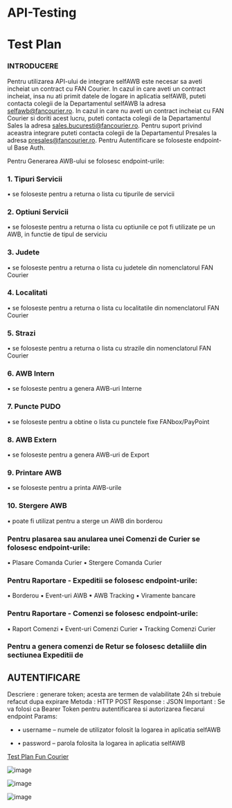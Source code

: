 # API-Testing

# Test Plan 

### INTRODUCERE
Pentru utilizarea API-ului de integrare selfAWB este necesar sa aveti incheiat un contract cu FAN Courier.
In cazul in care aveti un contract incheiat, insa nu ati primit datele de logare in aplicatia selfAWB, puteti contacta colegii de la Departamentul selfAWB la adresa selfawb@fancourier.ro.
In cazul in care nu aveti un contract incheiat cu FAN Courier si doriti acest lucru, puteti contacta colegii de la Departamentul Sales la adresa sales.bucuresti@fancourier.ro.
Pentru suport privind aceastra integrare puteti contacta colegii de la Departamentul Presales la adresa presales@fancourier.ro.
Pentru Autentificare se foloseste endpoint-ul Base Auth.

Pentru Generarea AWB-ului se folosesc endpoint-urile:
### 1. Tipuri Servicii
▪ se foloseste pentru a returna o lista cu tipurile de servicii
### 2. Optiuni Servicii
▪ se foloseste pentru a returna o lista cu optiunile ce pot fi utilizate pe un AWB, in functie de tipul de serviciu
### 3. Judete
▪ se foloseste pentru a returna o lista cu judetele din nomenclatorul FAN Courier
### 4. Localitati
▪ se foloseste pentru a returna o lista cu localitatile din nomenclatorul FAN Courier
### 5. Strazi
▪ se foloseste pentru a returna o lista cu strazile din nomenclatorul FAN Courier
### 6. AWB Intern
▪ se foloseste pentru a genera AWB-uri Interne
### 7. Puncte PUDO
▪ se foloseste pentru a obtine o lista cu punctele fixe FANbox/PayPoint
### 8. AWB Extern
▪ se foloseste pentru a genera AWB-uri de Export
### 9. Printare AWB
▪ se foloseste pentru a printa AWB-urile
### 10. Stergere AWB
▪ poate fi utilizat pentru a sterge un AWB din borderou
### Pentru plasarea sau anularea unei Comenzi de Curier se folosesc endpoint-urile:
▪ Plasare Comanda Curier
▪ Stergere Comanda Curier
### Pentru Raportare - Expeditii se folosesc endpoint-urile:
▪ Borderou
▪ Event-uri AWB
▪ AWB Tracking
▪ Viramente bancare
### Pentru Raportare - Comenzi se folosesc endpoint-urile:
▪ Raport Comenzi
▪ Event-uri Comenzi Curier
▪ Tracking Comenzi Curier
### Pentru a genera comenzi de Retur se folosesc detaliile din sectiunea Expeditii de

## AUTENTIFICARE
Descriere : generare token; acesta are termen de valabilitate 24h si trebuie refacut dupa expirare
Metoda : HTTP POST
Response : JSON
Important : Se va folosi ca Bearer Token pentru autentificarea si autorizarea fiecarui endpoint
Params:
- • username – numele de utilizator folosit la logarea in aplicatia selfAWB
* • password – parola folosita la logarea in aplicatia selfAWB


[Test Plan Fun Courier](https://github.com/razvanandrei1974/API-Testing/blob/main/RO_FANCourier_API-2.0-100523.pdf)



![image](https://github.com/razvanandrei1974/API-Testing/assets/144438182/33b332a5-3d0c-4576-826d-4153ec21627c)

![image](https://github.com/razvanandrei1974/API-Testing/assets/144438182/5a552fd2-97db-4426-afaf-8c5f1a350813)

![image](https://github.com/razvanandrei1974/API-Testing/assets/144438182/0726e4eb-1b35-403d-8c5f-5a79bcd618e8)


